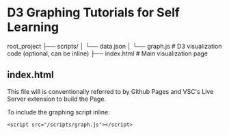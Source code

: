 # D3 Graphing Tutorials for Self Learning

root_project
├── scripts/
│   └── data.json
│   └── graph.js     # D3 visualization code (optional, can be inline)
├── index.html       # Main visualization page


## index.html
This file will is conventionally referred to by Github Pages and VSC's Live Server extension to build the Page.

To include the graphing script inline:

`<script src="/scripts/graph.js"></script>`
